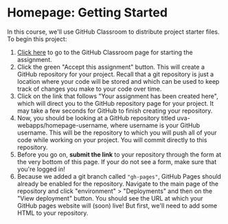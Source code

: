 # Homepage: Getting Started

In this course, we'll use GitHub Classroom to distribute project starter files. To begin this project:

1. [Click here](https://classroom.github.com/a/_ZZS7O_t) to go to the GitHub Classroom page for starting the assignment.
2. Click the green "Accept this assignment" button. This will create a GitHub repository for your project. Recall that a git repository is just a location where your code will be stored and which can be used to keep track of changes you make to your code over time.
3. Click on the link that follows "Your assignment has been created here", which will direct you to the GitHub repository page for your project. It may take a few seconds for GitHub to finish creating your repository.
4. Now, you should be looking at a GitHub repository titled uva-webapps/homepage-username, where username is your GitHub username. This will be the repository to which you will push all of your code while working on your project. You will commit directly to this repository.
5. Before you go on, **submit the link** to your repository through the form at the very bottom of this page. If your do not see a form, make sure that you're logged in!
6. Because we added a git branch called `"gh-pages"`, GitHub Pages should already be enabled for the repository. Navigate to the main page of the repository and click "environment" > "Deployments" and then on the "View deployment" button. You should see the URL at which your GitHub pages website will (soon) live! But first, we'll need to add some HTML to your repository.

